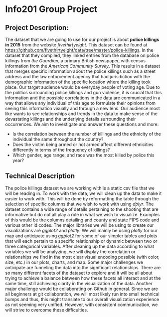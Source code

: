 # Info201 Group Project


## Project Description:
The dataset that we are going to use for our project is about **police killings in 2015** from the website _fivethirtyeight_. This dataset can be found at https://github.com/fivethirtyeight/data/tree/master/police-killings. In the dataset that they compiled, they linked entries from the database on police killings from _the Guardian_, a primary British newspaper, with census information from the _American Community Survey_. This results in a dataset that merges specific information about the police killings such as a street address and the law enforcement agency that had jurisdiction with the demographic information of the specific location where the killing took place. Our target audience would be everyday people of voting age. Due to the politics surrounding police killings and gun violence, it is crucial that this information and the possible correlations in the data are communicated in a way that allows any individual of this age to formulate their opinions from seeing this information visually and through a new lens. Our audience most like wants to see relationships and trends in the data to make sense of the devastating killings and the underlying details surrounding their occurrences. We aim to investigate and answer these questions and more:
- Is the correlation between the number of killings and the ethnicity of the individual the same throughout the country?
- Does the victim being armed or not armed affect different ethnicities differently in terms of the frequency of killings?
- Which gender, age range, and race was the most killed by police this year?

## Technical Description
The police killings dataset we are working with is a static csv file that we will be reading in. To work with the data, we will clean up the data to make it easier to work with. This will be done by reformatting the table through the selection of specific columns that we wish to work with using _dplyr_. The dataset contains a wide range of details pertaining to the shooting that are informative but do not all play a role in what we wish to visualize. Examples of this would be the columns detailing and county and state FIPS code and various other id codes. The major libraries we will be using to create our visualizations are _ggplot2_ and _plotly_. We will mainly be using _plotly_ for our map and anticipate using _ggplot2_ for some of our simpler tables and plots that will each pertain to a specific relationship or dynamic between two or three categorical variables. After cleaning up the data according to what variables we will be analyzing, we will display the correlation or relationships we find in the most clear visual encoding possible (with color, size, etc.) in our plots, charts, and map. Some major challenges we anticipate are funneling the data into the significant relationships. There are so many different facets of the dataset to explore and it will be all about trying to achieve a balance between how these facets all interact and at the same time, still achieving clarity in the visualization of the data. Another major challenge would be collaborating on Github in general. Since we are all beginners at git collaboration, we will most likely run into small technical bumps and thus, this might translate to our overall visualization experience as not seeming very unified. However, with consistent communication, we will strive to overcome these difficulties.
